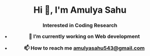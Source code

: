 <h1 align="center">Hi 👋, I'm Amulya Sahu</h1>
<h3 align="center">Interested in Coding Research

- 🔭 I’m currently working on **Web development**

- 📫 How to reach me **amulyasahu543@gmail.com**

<!---
amulya77777/amulya77777 is a ✨ special ✨ repository because its `README.md` (this file) appears on your GitHub profile.
You can click the Preview link to take a look at your changes.
--->
